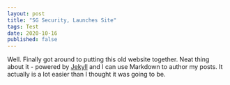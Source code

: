 ```yaml
---
layout: post
title: "SG Security, Launches Site"
tags: Test
date: 2020-10-16
published: false
---
```


Well. Finally got around to putting this old website together. Neat thing about it - powered by [Jekyll](http://jekyllrb.com) and I can use Markdown to author my posts. It actually is a lot easier than I thought it was going to be.
